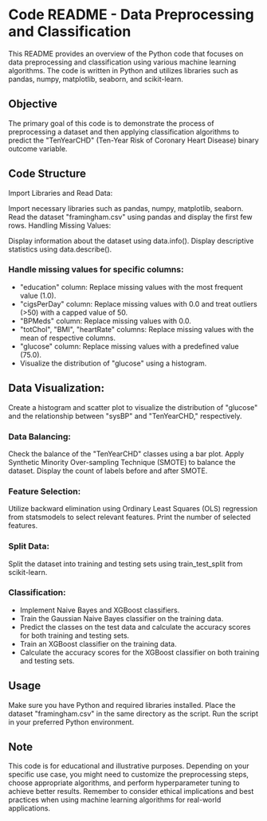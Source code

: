 # Code README - Data Preprocessing and Classification
This README provides an overview of the Python code that focuses on data preprocessing and classification using various machine learning algorithms. The code is written in Python and utilizes libraries such as pandas, numpy, matplotlib, seaborn, and scikit-learn.

## Objective
The primary goal of this code is to demonstrate the process of preprocessing a dataset and then applying classification algorithms to predict the "TenYearCHD" (Ten-Year Risk of Coronary Heart Disease) binary outcome variable.

## Code Structure
Import Libraries and Read Data:

Import necessary libraries such as pandas, numpy, matplotlib, seaborn.
Read the dataset "framingham.csv" using pandas and display the first few rows.
Handling Missing Values:

Display information about the dataset using data.info().
Display descriptive statistics using data.describe().
### Handle missing values for specific columns:
- "education" column: Replace missing values with the most frequent value (1.0).
- "cigsPerDay" column: Replace missing values with 0.0 and treat outliers (>50) with a capped value of 50.
- "BPMeds" column: Replace missing values with 0.0.
- "totChol", "BMI", "heartRate" columns: Replace missing values with the mean of respective columns.
- "glucose" column: Replace missing values with a predefined value (75.0).
- Visualize the distribution of "glucose" using a histogram.
## Data Visualization:

Create a histogram and scatter plot to visualize the distribution of "glucose" and the relationship between "sysBP" and "TenYearCHD," respectively.
### Data Balancing:

Check the balance of the "TenYearCHD" classes using a bar plot.
Apply Synthetic Minority Over-sampling Technique (SMOTE) to balance the dataset.
Display the count of labels before and after SMOTE.
### Feature Selection:

Utilize backward elimination using Ordinary Least Squares (OLS) regression from statsmodels to select relevant features.
Print the number of selected features.
### Split Data:

Split the dataset into training and testing sets using train_test_split from scikit-learn.
### Classification:

- Implement Naive Bayes and XGBoost classifiers.
- Train the Gaussian Naive Bayes classifier on the training data.
- Predict the classes on the test data and calculate the accuracy scores for both training and testing sets.
- Train an XGBoost classifier on the training data.
- Calculate the accuracy scores for the XGBoost classifier on both training and testing sets.
## Usage
Make sure you have Python and required libraries installed.
Place the dataset "framingham.csv" in the same directory as the script.
Run the script in your preferred Python environment.
## Note
This code is for educational and illustrative purposes. Depending on your specific use case, you might need to customize the preprocessing steps, choose appropriate algorithms, and perform hyperparameter tuning to achieve better results.
Remember to consider ethical implications and best practices when using machine learning algorithms for real-world applications.




